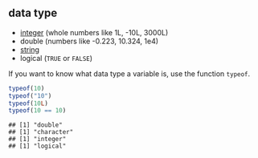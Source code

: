 
## data type

* [integer](#integer) (whole numbers like 1L, -10L, 3000L)
* double (numbers like -0.223, 10.324, 1e4)
* [string](#string)
* logical (`TRUE` or `FALSE`)

If you want to know what data type a variable is, use the function `typeof`.


```r
typeof(10)
typeof("10")
typeof(10L)
typeof(10 == 10)
```

```
## [1] "double"
## [1] "character"
## [1] "integer"
## [1] "logical"
```
